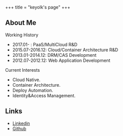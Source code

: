 +++
title = "keyolk's page"
+++

## About Me
Working History

- 2017.01-       : PaaS/MultiCloud R&D
- 2015.07-2016.12: Cloud/Container Architecture R&D
- 2013.01-2014.12: DRM/CAS Development
- 2012.07-2012.12: Web Application Development

Current Interests

- Cloud Native.
- Container Architecture.
- Deploy Automation.
- Identity&Access Management.

## Links
* [Linkedin](https://linkedin.com/in/keyolk)
* [Github](https://github.com/keyolk)
